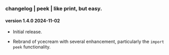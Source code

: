 ### changelog | peek | like print, but easy.

#### version 1.4.0  2024-11-02

* Initial release.

* Rebrand of ycecream with several enhancement, particularly the `import peek` functionality.

